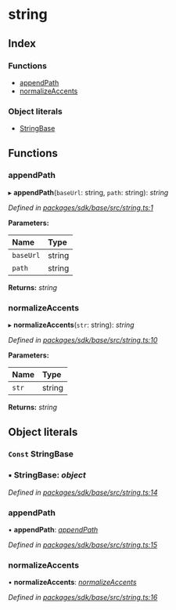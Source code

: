 # string

## Index

### Functions

* [appendPath](_string_.md#appendpath)
* [normalizeAccents](_string_.md#normalizeaccents)

### Object literals

* [StringBase](_string_.md#const-stringbase)

## Functions

### appendPath

▸ **appendPath**\(`baseUrl`: string, `path`: string\): _string_

_Defined in_ [_packages/sdk/base/src/string.ts:1_](https://github.com/celo-org/celo-monorepo/blob/master/packages/sdk/base/src/string.ts#L1)

**Parameters:**

| Name | Type |
| :--- | :--- |
| `baseUrl` | string |
| `path` | string |

**Returns:** _string_

### normalizeAccents

▸ **normalizeAccents**\(`str`: string\): _string_

_Defined in_ [_packages/sdk/base/src/string.ts:10_](https://github.com/celo-org/celo-monorepo/blob/master/packages/sdk/base/src/string.ts#L10)

**Parameters:**

| Name | Type |
| :--- | :--- |
| `str` | string |

**Returns:** _string_

## Object literals

### `Const` StringBase

### ▪ **StringBase**: _object_

_Defined in_ [_packages/sdk/base/src/string.ts:14_](https://github.com/celo-org/celo-monorepo/blob/master/packages/sdk/base/src/string.ts#L14)

### appendPath

• **appendPath**: [_appendPath_](_string_.md#appendpath)

_Defined in_ [_packages/sdk/base/src/string.ts:15_](https://github.com/celo-org/celo-monorepo/blob/master/packages/sdk/base/src/string.ts#L15)

### normalizeAccents

• **normalizeAccents**: [_normalizeAccents_](_string_.md#normalizeaccents)

_Defined in_ [_packages/sdk/base/src/string.ts:16_](https://github.com/celo-org/celo-monorepo/blob/master/packages/sdk/base/src/string.ts#L16)

